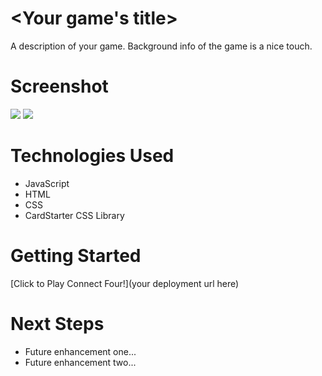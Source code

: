 # <Your game's title>
A description of your game. Background info of the game is a nice touch.

# Screenshot

<img src="url to your image on imgur">
<img src="url to your image on imgur">

# Technologies Used

- JavaScript
- HTML
- CSS
- CardStarter CSS Library

# Getting Started

[Click to Play Connect Four!](your deployment url here)

# Next Steps

- Future enhancement one...
- Future enhancement two... 

